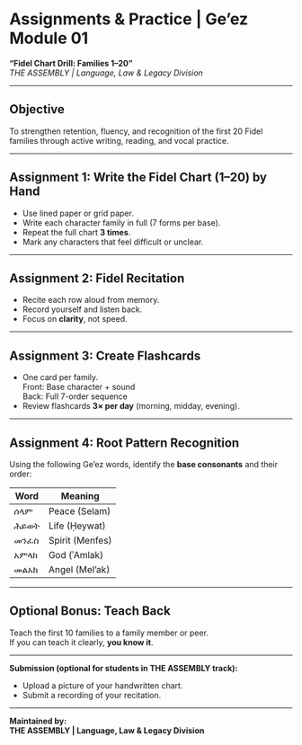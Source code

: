 
# Assignments & Practice | Ge’ez Module 01  
**“Fidel Chart Drill: Families 1–20”**  
*THE ASSEMBLY | Language, Law & Legacy Division*

---

## Objective  
To strengthen retention, fluency, and recognition of the first 20 Fidel families through active writing, reading, and vocal practice.

---

## Assignment 1: Write the Fidel Chart (1–20) by Hand  
- Use lined paper or grid paper.
- Write each character family in full (7 forms per base).
- Repeat the full chart **3 times**.
- Mark any characters that feel difficult or unclear.

---

## Assignment 2: Fidel Recitation  
- Recite each row aloud from memory.
- Record yourself and listen back.
- Focus on **clarity**, not speed.

---

## Assignment 3: Create Flashcards  
- One card per family.  
  Front: Base character + sound  
  Back: Full 7-order sequence
- Review flashcards **3× per day** (morning, midday, evening).

---

## Assignment 4: Root Pattern Recognition  
Using the following Ge’ez words, identify the **base consonants** and their order:

| Word        | Meaning     |
|-------------|-------------|
| ሰላም         | Peace (Selam) |
| ሕይወት        | Life (Ḥeywat) |
| መንፈስ        | Spirit (Menfes) |
| አምላክ        | God (ʾAmlak) |
| መልአክ        | Angel (Mel’ak) |

---

## Optional Bonus: Teach Back  
Teach the first 10 families to a family member or peer.  
If you can teach it clearly, **you know it**.

---

**Submission (optional for students in THE ASSEMBLY track):**  
- Upload a picture of your handwritten chart.  
- Submit a recording of your recitation.

---

**Maintained by:**  
**THE ASSEMBLY | Language, Law & Legacy Division**
